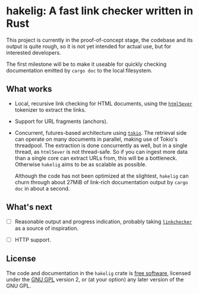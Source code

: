 # hakelig: A fast link checker written in Rust

This project is currently in the proof-of-concept stage, the codebase
and its output is quite rough, so it is not yet intended for actual
use, but for interested developers.

The first milestone will be to make it useable for quickly checking
documentation emitted by `cargo doc` to the local filesystem.

## What works

- Local, recursive link checking for HTML documents, using the
  [`html5ever`] tokenizer to extract the links.

- Support for URL fragments (anchors).

- Concurrent, futures-based architecture using [`tokio`]. The
  retrieval side can operate on many documents in parallel, making use
  of Tokio's threadpool. The extraction is done concurrently as well,
  but in a single thread, as `html5ever` is not thread-safe. So if you
  can ingest more data than a single core can extract URLs from, this
  will be a bottleneck. Otherwise `hakelig` aims to be as scalable as
  possible.

  Although the code has not been optimized at the slightest, `hakelig`
  can churn through about 27MiB of link-rich documentation output by
  `cargo doc` in about a second.

[`tokio`]: https://tokio.rs/
[`html5ever`]: https://github.com/servo/html5ever

## What's next

- [ ] Reasonable output and progress indication, probably taking
      [`linkchecker`] as a source of inspiration.

- [ ] HTTP support.

[`linkchecker`]: https://linkchecker.github.io/linkchecker/

## License

The code and documentation in the `hakelig` crate is [free software],
licensed under the [GNU GPL](./LICENSE) version 2, or (at your option)
any later version of the GNU GPL.

[free software]: https://www.gnu.org/philosophy/free-sw.html
